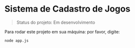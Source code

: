 # Sistema de Cadastro de Jogos

> Status do projeto: Em desenvolvimento

Para rodar este projeto em sua máquina: por favor, digite:

```
node app.js
```
 
